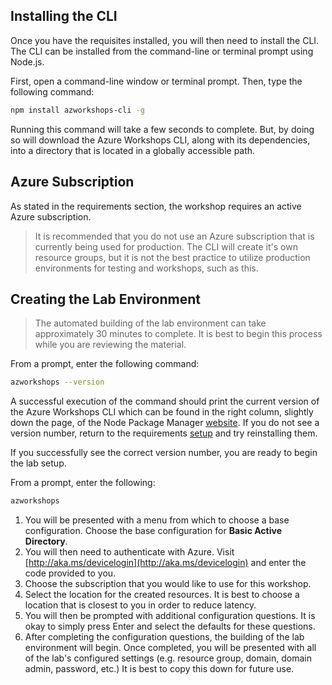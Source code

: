 ## Installing the CLI
Once you have the requisites installed, you will then need to install the CLI.  The CLI can be installed from the command-line or terminal prompt using Node.js.

First, open a command-line window or terminal prompt. Then, type the following command:

```bash
npm install azworkshops-cli -g
```
Running this command will take a few seconds to complete.  But, by doing so will download the Azure Workshops CLI, along with its dependencies, into a directory that is located in a globally accessible path.

## Azure Subscription
As stated in the requirements section, the workshop requires an active Azure subscription.
> It is recommended that you do not use an Azure subscription that is currently being used for production.  The CLI will create it's own resource groups, but it is not the best practice to utilize production environments for testing and workshops, such as this.

## Creating the Lab Environment
>The automated building of the lab environment can take approximately 30 minutes to complete.  It is best to begin this process while you are reviewing the material.

From a prompt, enter the following command:
```bash
azworkshops --version
```

A successful execution of the command should print the current version of the Azure Workshops CLI which can be found in the right column, slightly down the page, of the Node Package Manager [website](https://www.npmjs.com/package/azworkshops-cli). If you do not see a version number, return to the requirements [setup](./00_Requirements.md) and try reinstalling them.

If you successfully see the correct version number, you are ready to begin the lab setup.

From a prompt, enter the following:
```bash
azworkshops
```

  1. You will be presented with a menu from which to choose a base configuration.  Choose the base configuration for **Basic Active Directory**.
  2. You will then need to authenticate with Azure.  Visit [http://aka.ms/devicelogin](http://aka.ms/devicelogin) and enter the code provided to you.
  3. Choose the subscription that you would like to use for this workshop.
  4. Select the location for the created resources.  It is best to choose a location that is closest to you in order to reduce latency.
  5. You will then be prompted with additional configuration questions.  It is okay to simply press Enter and select the defaults for these questions.
  6. After completing the configuration questions, the building of the lab environment will begin. Once completed, you will be presented with all of the lab's configured settings (e.g. resource group, domain, domain admin, password, etc.) It is best to copy this down for future use.